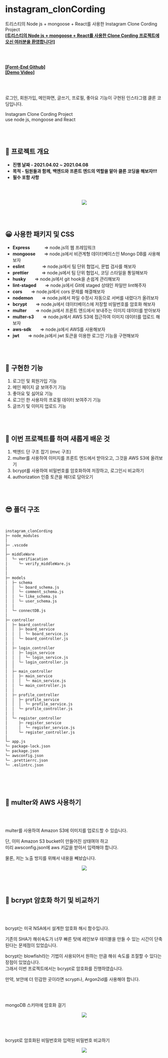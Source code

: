 # instagram_clonCording  
트리스티의 Node js + mongoose + React를 사용한 Instagram Clone Cording Project  
[**[트리스티의 Node js + mongoose + React를 사용한 Clone Cording 프로젝트에 오신 여러분을 환영합니다!]**](https://tristy.tistory.com/)  

<br/>
<br/>

[**[Fornt-End Github]**](https://github.com/rlagudals95/team3/)  
[**[Demo Video]**](https://www.youtube.com/watch?v=OJqWtzs6EeM)  

<br/>
<br/>

로그인, 회원가입, 메인화면, 글쓰기, 프로필, 좋아요 기능이 구현된 인스타그램 클론 코딩입니다.  

Instagram Clone Cording Project  
use  node js, mongoose and React  


<br/>
<br/>

🤔 프로젝트 개요
-------------  
<ul style="list-style-type: disc;" data-ke-list-type="disc">
<li><b>진행 날짜 - 2021.04.02 ~ 2021.04.08</b></li>
<li><b>목적 - 팀원들과 함께, 백엔드와 프론트 엔드의 역할을 맡아 클론 코딩을 해보자!!!</b></li>
<li><b>필수 포함 사항</b></li>
</ul>

<br/>
<br/>

<p align="center"><img src="https://user-images.githubusercontent.com/52685665/114043193-07afbd80-98c1-11eb-8076-054678406013.png"></p>

<br/>
<br/>





😀 사용한 패키지 및 CSS  
-----------------
- **Express**  　　　=> node.js의 웹 프레임워크  
- **mongoose**　　=> node.js에서 비관계형 데이터베이스인 Mongo DB를 사용해보자  
- **eslint**　　　　=> node.js에서 팀 단위 협업시, 문법 검사를 해보자  
- **prettier**　　　=> node.js에서 팀 단위 협업시, 코딩 스타일을 통일해보자  
- **husky**　　=> node.js에서 git hook을 손쉽게 관리해보자 
- **lint-staged**　　=> node.js에서 Git에 staged 상태인 파일만 lint해주자  
- **cors**　　=> node.js에서 cors 문제를 해결해보자  
- **nodemon**　　=> node.js에서 파일 수정시 자동으로 서버를 내렸다가 올려보자  
- **bcrypt**　　=> node.js에서 데이터베이스에 저장할 비밀번호를 암호화 해보자  
- **multer**　　=> node.js에서 프론트 엔드에서 보내주는 이미지 데이터를 받아보자   
- **multer-s3**　　=> node.js에서 AWS S3에 접근하여 이미지 데이터를 업로드 해보자   
- **aws-sdk**　　=> node.js에서 AWS를 사용해보자      
- **jwt**　　=> node.js에서 jwt 토큰을 이용한 로그인 기능을 구현해보자        


<br/>
<br/>

🤭 구현한 기능 
-----------------
1.  로그인 및 회원가입 기능  
2.  메인 페이지 글 보여주기 기능  
3.  좋아요 및 싫어요 기능  
4.  로그인 한 사용자의 프로필 데이터 보여주기 기능  
5.  글쓰기 및 이미지 업로드 기능  


<br/>
<br/>

🤭 이번 프로젝트를 하며 새롭게 배운 것
-----------------
1.  백엔드 단 구조 잡기 (mvc 구조)  
2.  multer를 사용하여 이미지를 프론트 엔드에서 받아오고,  그것을 AWS S3에 올려보기  
3.  bcrypt를 사용하여 비밀번호를 암호화하여 저장하고, 로그인시 비교하기  
4.  authorization 인증 토큰을 헤더로 담아오기  



<br/>
<br/>


😎 폴더 구조  
-----------------  

<br/>

```bash
instagram_clonCording
├─ node_modules
│  
├─ .vscode
│  
├─ middleWare
│  └─ verifiacation
│     └─ verify_middleWare.js
│  
│  
├─ models
│  ├─ schema
│  │  └─ board_schema.js
│  │  └─ comment_schema.js
│  │  └─ like_schema.js
│  │  └─ user_schema.js
│  │
│  └─ connectDB.js
│  
├─ controller
│  ├─ board_controller
│  │  ├─ board_service
│  │  │  └─ board_service.js
│  │  └─ board_controller.js
│  │
│  ├─ login_controller
│  │  ├─ login_service
│  │  │  └─ login_service.js
│  │  └─ login_controller.js
│  │
│  ├─ main_controller
│  │  ├─ main_service
│  │  │  └─ main_service.js
│  │  └─ main_controller.js
│  │
│  ├─ profile_controller
│  │  ├─ profile_service
│  │  │  └─ profile_service.js
│  │  └─ profile_controller.js
│  │
│  └─ register_controller
│     ├─ register_service
│     │  └─ register_service.js
│     └─ register_controller.js
│  
└─ app.js
└─ package-lock.json
└─ package.json
└─ awsconfig.json
└─ .prettierrc.json
└─ .eslintrc.json
```

<br/>
<br/>
<br/>



🤭 multer와 AWS 사용하기
-----------------

<br/>
<br/>

multer를 사용하여 Amazon S3에 이미지를 업로드할 수 있습니다.  

단, 이미 Amazon S3 bucket이 만들어진 상태여야 하고  
미리 awsconfig.json에 aws 키값을 받아서 입력해야 합니다.  

물론, 저는 노출 방지를 위해서 내용을 빼놨습니다.  

<p align="center"><img src="https://user-images.githubusercontent.com/52685665/114110890-8af9ff00-9913-11eb-98e6-97c4e743b9f0.png"></p>

<br/>
<br/>


🤭 bcrypt 암호화 하기 및 비교하기  
-----------------

<br/>
<br/>

bcrypt는 미국 NSA에서 설계한 암호화 해시 함수입니다.  

기존의 SHA가 해쉬속도가 너무 빠른 탓에 레인보우 테이블을 만들 수 있는 시간이 단축된다는 문제점이 있었습니다.  

bcrypt는 blowfish라는 기법이 사용되어서 원하는 만큼 해쉬 속도를 조절할 수 있다는 장점이 있었습니다.  
그래서 이번 프로젝트에서는 bcrypt로 암호화를 진행하였습니다.  

만약, 보안에 더 민감한 곳이라면 scrypt나, Argon2id를 사용해야 합니다.  

<br/>
<br/>

mongoDB 스키마에 암호화 걸기  

<p align="center"><img src="https://user-images.githubusercontent.com/52685665/114111464-0e682000-9915-11eb-9cbf-9ad124b4b165.png"></p>

<br/>
<br/>

bcrypt로 암호화된 비밀번호와 입력된 비밀번호 비교하기  

<p align="center"><img src="https://user-images.githubusercontent.com/52685665/114111532-348dc000-9915-11eb-8b7d-abbc9bf32cc6.png"></p>







